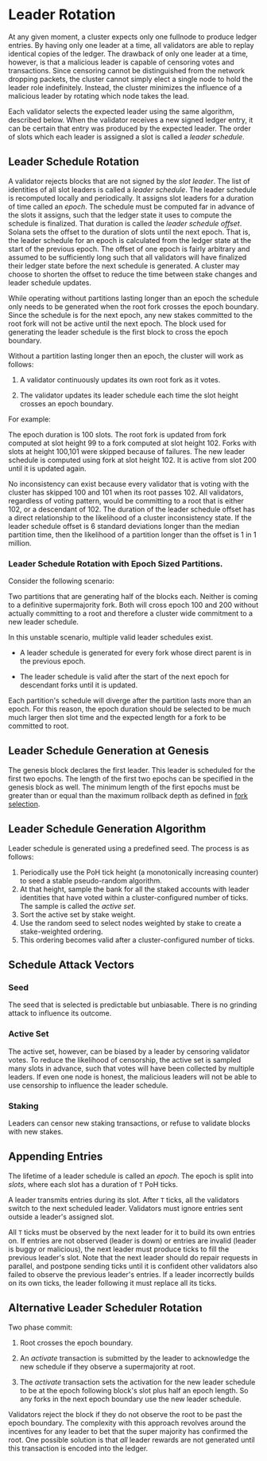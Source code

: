 # Leader Rotation

At any given moment, a cluster expects only one fullnode to produce ledger
entries. By having only one leader at a time, all validators are able to replay
identical copies of the ledger. The drawback of only one leader at a time,
however, is that a malicious leader is capable of censoring votes and
transactions. Since censoring cannot be distinguished from the network dropping
packets, the cluster cannot simply elect a single node to hold the leader role
indefinitely. Instead, the cluster minimizes the influence of a malicious
leader by rotating which node takes the lead.

Each validator selects the expected leader using the same algorithm, described
below. When the validator receives a new signed ledger entry, it can be certain
that entry was produced by the expected leader.  The order of slots which each
leader is assigned a slot is called a *leader schedule*.

## Leader Schedule Rotation

A validator rejects blocks that are not signed by the *slot leader*.  The list
of identities of all slot leaders is called a *leader schedule*. The leader
schedule is recomputed locally and periodically. It assigns slot leaders for a
duration of time called an _epoch_. The schedule must be computed far in advance
of the slots it assigns, such that the ledger state it uses to compute the
schedule is finalized. That duration is called the *leader schedule offset*.
Solana sets the offset to the duration of slots until the next epoch. That is,
the leader schedule for an epoch is calculated from the ledger state at the
start of the previous epoch. The offset of one epoch is fairly arbitrary and
assumed to be sufficiently long such that all validators will have finalized
their ledger state before the next schedule is generated. A cluster may choose
to shorten the offset to reduce the time between stake changes and leader
schedule updates.

While operating without partitions lasting longer than an epoch the schedule
only needs to be generated when the root fork crosses the epoch boundary.  Since
the schedule is for the next epoch, any new stakes committed to the root fork
will not be active until the next epoch.  The block used for generating the
leader schedule is the first block to cross the epoch boundary.

Without a partition lasting longer then an epoch, the cluster will work as
follows:

1. A validator continuously updates its own root fork as it votes.

2. The validator updates its leader schedule each time the slot height crosses
an epoch boundary.

For example:

The epoch duration is 100 slots. The root fork is updated from fork computed at
slot height 99 to a fork computed at slot height 102. Forks with slots at height
100,101 were skipped because of failures.  The new leader schedule is computed
using fork at slot height 102.  It is active from slot 200 until it is updated
again.

No inconsistency can exist because every validator that is voting with the
cluster has skipped 100 and 101 when its root passes 102.  All validators,
regardless of voting pattern, would be committing to a root that is either 102,
or a descendant of 102.  The duration of the leader schedule offset has a direct
relationship to the likelihood of a cluster inconsistency state.  If the leader
schedule offset is 6 standard deviations longer than the median partition time,
then the likelihood of a partition longer than the offset is 1 in 1 million.

### Leader Schedule Rotation with Epoch Sized Partitions.

Consider the following scenario:

Two partitions that are generating half of the blocks each.  Neither is coming
to a definitive supermajority fork.  Both will cross epoch 100 and 200 without
actually committing to a root and therefore a cluster wide commitment to a new
leader schedule.

In this unstable scenario, multiple valid leader schedules exist.

* A leader schedule is generated for every fork whose direct parent is in the
previous epoch.

* The leader schedule is valid after the start of the next epoch for descendant
forks until it is updated.

Each partition's schedule will diverge after the partition lasts more than an
epoch.  For this reason, the epoch duration should be selected to be much much
larger then slot time and the expected length for a fork to be committed to
root.

## Leader Schedule Generation at Genesis

The genesis block declares the first leader.  This leader is scheduled for the
first two epochs.  The length of the first two epochs can be specified in the
genesis block as well.  The minimum length of the first epochs must be greater
than or equal than the maximum rollback depth as defined in [fork
selection](fork-selection.md).

## Leader Schedule Generation Algorithm

Leader schedule is generated using a predefined seed.  The process is as follows:

1. Periodically use the PoH tick height (a monotonically increasing counter) to
   seed a stable pseudo-random algorithm.
2. At that height, sample the bank for all the staked accounts with leader
   identities that have voted within a cluster-configured number of ticks. The
   sample is called the *active set*.
3. Sort the active set by stake weight.
4. Use the random seed to select nodes weighted by stake to create a
   stake-weighted ordering.
5. This ordering becomes valid after a cluster-configured number of ticks.

## Schedule Attack Vectors

### Seed

The seed that is selected is predictable but unbiasable.  There is no grinding
attack to influence its outcome. 

### Active Set

The active set, however, can be biased by a leader by censoring validator votes.
To reduce the likelihood of censorship, the active set is sampled many slots in
advance, such that votes will have been collected by multiple leaders. If even
one node is honest, the malicious leaders will not be able to use censorship to
influence the leader schedule.

### Staking

Leaders can censor new staking transactions, or refuse to validate blocks with
new stakes.

## Appending Entries

The lifetime of a leader schedule is called an *epoch*. The epoch is split into
*slots*, where each slot has a duration of `T` PoH ticks.

A leader transmits entries during its slot.  After `T` ticks, all the
validators switch to the next scheduled leader. Validators must ignore entries
sent outside a leader's assigned slot.

All `T` ticks must be observed by the next leader for it to build its own
entries on. If entries are not observed (leader is down) or entries are invalid
(leader is buggy or malicious), the next leader must produce ticks to fill the
previous leader's slot. Note that the next leader should do repair requests in
parallel, and postpone sending ticks until it is confident other validators
also failed to observe the previous leader's entries. If a leader incorrectly
builds on its own ticks, the leader following it must replace all its ticks.

## Alternative Leader Scheduler Rotation

Two phase commit:

1. Root crosses the epoch boundary.

2. An *activate* transaction is submitted by the leader to acknowledge the new
schedule if they observe a supermajority at root.

3. The *activate* transaction sets the activation for the new leader schedule to
be at the epoch following block's slot plus half an epoch length.  So any forks in
the next epoch boundary use the new leader schedule.

Validators reject the block if they do not observe the root to be past the epoch
boundary.  The complexity with this approach revolves around the incentives for
any leader to bet that the super majority has confirmed the root.  One possible
solution is that *all* leader rewards are not generated until this transaction
is encoded into the ledger.
